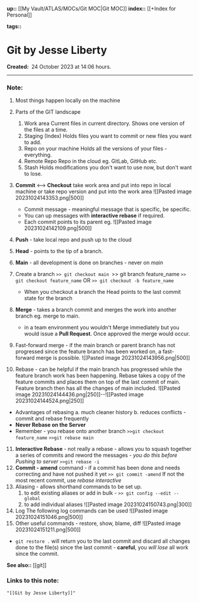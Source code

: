 **up::** [[My Vault/ATLAS/MOCs/Git MOC|Git MOC]]
**index::** [[+Index for Personal]]
 

**tags::** 

# Git by Jesse Liberty

**Created:**  24 October 2023 at  14:06 hours.

___
### Note:
1. Most things happen locally on the machine
2. Parts of the GIT landscape
	1. Work area
	Current files in current directory. Shows one version of the files at a time.
	3. Staging (Index)
	Holds files you want to commit or new files you want to add. 
	5. Repo on your machine
	Holds all the versions of your files - everything.
	7. Remote Repo
	Repo in the cloud eg. GitLab, GitHub etc.
	9. Stash
	Holds modifications you don't want to use now, but don't want to lose.
3. **Commit** <--> **Checkout** take work area and put into repo in local machine or take repo version and put into the work area
   ![[Pasted image 20231024143353.png|500]]
	- Commit message - meaningful message that is specific, be specific.
	- You can up messages with **interactive rebase** if required.
	- Each commit points to its  parent  eg. 
	![[Pasted image 20231024142109.png|500]]
	  
4. **Push** - take local repo and push up to the cloud
5. **Head** - points to the tip of a branch.
6. **Main** - all development is done on branches - never on *main*
7. Create a branch
   `>> git checkout main
   `>> git branch feature_name
   `>> git checkout feature_name`
   OR
   `>> git checkout -b feature_name` 
	 -  When you checkout a branch the Head points to the last commit state for the branch
 8. **Merge** - takes a branch commit and merges the work into another branch eg. merge to main.
	 - in a  team environment you wouldn't Merge immediately but you would issue a **Pull Request**. Once approved the merge would occur.
 9. Fast-forward merge - if the main branch or parent branch has not progressed since the feature branch has been worked on, a fast-forward merge is possible.
    ![[Pasted image 20231024143956.png|500]]
 10. Rebase - can be helpful if the main branch has progressed while the feature branch work has been happening. Rebase takes a copy of the feature commits and places  them on top of the last commit of main. Feature branch then has  all the changes of main included.
     ![[Pasted image 20231024144436.png|250]]--![[Pasted image 20231024144524.png|250]]
- Advantages of rebasing
	 a. much cleaner history
	 b. reduces conflicts - commit and rebase frequently
- **Never Rebase on the Server**
- Remember - you rebase onto another branch
		`>>git checkout feature_name`
		`>>git rebase main` 
11.  **Interactive Rebase** - not really a rebase - allows you to squash together a series of commits and reword the messages - *you do this before Pushing to server* `>>git rebase -i`
12. **Commit - amend** command - if a commit has been done and needs correcting and have not pushed it yet `>> git commit -amend`
    If not the most recent commit, use *rebase interactive*
13. Aliasing - allows shorthand commands to be set up.
	1. to edit existing aliases or add in bulk - `>> git config --edit --global`
	2. to add individual aliases
	   ![[Pasted image 20231024150743.png|300]]
14. Log
    The following log commands can be used
![[Pasted image 20231024151046.png|500]]
15. Other useful commands - restore, show, blame, diff
    ![[Pasted image 20231024151211.png|500]]
- `git restore .` will return you to the last commit and discard all changes done to the file(s) since the last commit - **careful**, you *will lose* all work since the commit.

**See also::** [[git]]

### Links to this note:
```query
"[[Git by Jesse Liberty]]"
```

